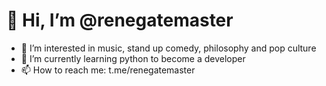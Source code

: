 # 👋 Hi, I’m @renegatemaster
- 👀 I’m interested in music, stand up comedy, philosophy and pop culture
- 🌱 I’m currently learning python to become a developer
- 📫 How to reach me: t.me/renegatemaster

<!---
renegatemaster/renegatemaster is a ✨ special ✨ repository because its `README.md` (this file) appears on your GitHub profile.
You can click the Preview link to take a look at your changes.
--->
